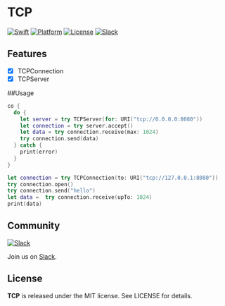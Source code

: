 TCP
======

[![Swift][swift-badge]][swift-url]
[![Platform][platform-badge]][platform-url]
[![License][mit-badge]][mit-url]
[![Slack][slack-badge]][slack-url]

## Features

- [x] TCPConnection
- [x] TCPServer

##Usage


```swift
co {
  do {
    let server = try TCPServer(for: URI("tcp://0.0.0.0:8080"))
    let connection = try server.accept()
    let data = try connection.receive(max: 1024)
    try connection.send(data)
  } catch {
    print(error)
  }
}

let connection = try TCPConnection(to: URI("tcp://127.0.0.1:8080"))
try connection.open()
try connection.send("hello")
let data =  try connection.receive(upTo: 1024)
print(data)
```


## Community

[![Slack](http://s13.postimg.org/ybwy92ktf/Slack.png)](https://zewo-slackin.herokuapp.com)

Join us on [Slack](https://zewo-slackin.herokuapp.com).

License
-------

**TCP** is released under the MIT license. See LICENSE for details.

[swift-badge]: https://img.shields.io/badge/Swift-3.0-orange.svg?style=flat
[swift-url]: https://swift.org
[platform-badge]: https://img.shields.io/badge/Platform-Mac%20%26%20Linux-lightgray.svg?style=flat
[platform-url]: https://swift.org
[mit-badge]: https://img.shields.io/badge/License-MIT-blue.svg?style=flat
[mit-url]: https://tldrlegal.com/license/mit-license
[slack-image]: http://s13.postimg.org/ybwy92ktf/Slack.png
[slack-badge]: https://zewo-slackin.herokuapp.com/badge.svg
[slack-url]: http://slack.zewo.io
